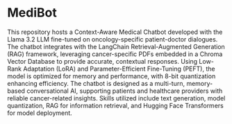 # MediBot

This repository hosts a Context-Aware Medical Chatbot developed with the Llama 3.2 LLM fine-tuned on oncology-specific patient-doctor dialogues. The chatbot integrates with the LangChain Retrieval-Augmented Generation (RAG) framework, leveraging cancer-specific PDFs embedded in a Chroma Vector Database to provide accurate, contextual responses. Using Low-Rank Adaptation (LoRA) and Parameter-Efficient Fine-Tuning (PEFT), the model is optimized for memory and performance, with 8-bit quantization enhancing efficiency. The chatbot is designed as a multi-turn, memory-based conversational AI, supporting patients and healthcare providers with reliable cancer-related insights. Skills utilized include text generation, model quantization, RAG for information retrieval, and Hugging Face Transformers for model deployment.






